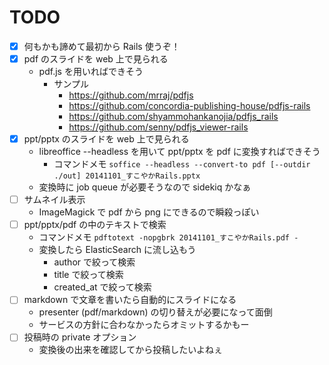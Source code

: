 TODO
================================

-   [x] 何もかも諦めて最初から Rails 使うぞ！
-   [x] pdf のスライドを web 上で見られる
    -   pdf.js を用いればできそう
        -   サンプル
            * https://github.com/mrraj/pdfjs
            * https://github.com/concordia-publishing-house/pdfjs-rails
            * https://github.com/shyammohankanojia/pdfjs_rails
            * https://github.com/senny/pdfjs_viewer-rails
-   [x] ppt/pptx のスライドを web 上で見られる
    -   libreoffice --headless を用いて ppt/pptx を pdf に変換すればできそう
        -   コマンドメモ
            `soffice --headless --convert-to pdf [--outdir ./out] 20141101_すこやかRails.pptx`
    -   変換時に job queue が必要そうなので sidekiq かなぁ
-   [ ] サムネイル表示
    -   ImageMagick で pdf から png にできるので瞬殺っぽい
-   [ ] ppt/pptx/pdf の中のテキストで検索
    -   コマンドメモ
        `pdftotext -nopgbrk 20141101_すこやかRails.pdf -`
    -   変換したら ElasticSearch に流し込もう
        -   author で絞って検索
        -   title で絞って検索
        -   created_at で絞って検索
-   [ ] markdown で文章を書いたら自動的にスライドになる
    -   presenter (pdf/markdown) の切り替えが必要になって面倒
    -   サービスの方針に合わなかったらオミットするかもー
-   [ ] 投稿時の private オプション
    -   変換後の出来を確認してから投稿したいよねぇ
